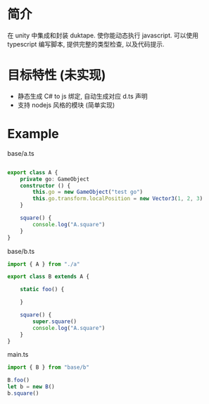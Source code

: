 
# 简介
在 unity 中集成和封装 duktape.
使你能动态执行 javascript. 
可以使用 typescript 编写脚本, 提供完整的类型检查, 以及代码提示.

# 目标特性 (未实现)
* 静态生成 C# to js 绑定, 自动生成对应 d.ts 声明 
* 支持 nodejs 风格的模块 (简单实现)

# Example
base/a.ts
```ts

export class A {
    private go: GameObject
    constructor () {
        this.go = new GameObject("test go")
        this.go.transform.localPosition = new Vector3(1, 2, 3)
    }

    square() {
        console.log("A.square")
    }
}

```

base/b.ts
```ts
import { A } from "./a"

export class B extends A {

    static foo() {

    }

    square() {
        super.square()
        console.log("A.square")
    }
}

```

main.ts
```ts
import { B } from "base/b"

B.foo()
let b = new B()
b.square()

```
